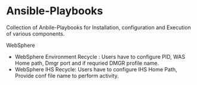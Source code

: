 # Ansible-Playbooks
Collection of Anbile-Playbooks for Installation, configuration and Execution of various components.

WebSphere
 - WebSphere Environment Recycle : Users have to configure PID, WAS Home path, Dmgr port and if requried DMGR profile name.
 - WebSphere IHS Recycle: Users have to configure IHS Home Path, Provide conf file name to perform activity.
 

